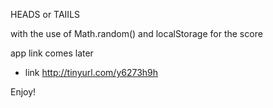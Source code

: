 HEADS or TAIILS

with the use of Math.random() and localStorage for the score

app link comes later
- link http://tinyurl.com/y6273h9h

Enjoy!
